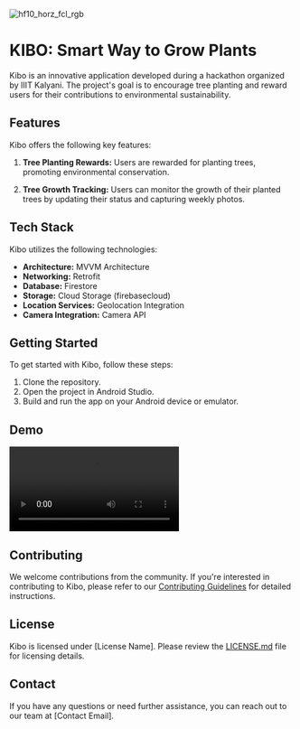 ![hf10_horz_fcl_rgb](https://github.com/Rohit-554/kibo/assets/48874687/cb8d4bb2-6aaf-45cf-9929-1e2243033a57)
# KIBO: Smart Way to Grow Plants

Kibo is an innovative application developed during a hackathon organized by IIIT Kalyani. The project's goal is to encourage tree planting and reward users for their contributions to environmental sustainability.

## Features

Kibo offers the following key features:

1. **Tree Planting Rewards:** Users are rewarded for planting trees, promoting environmental conservation.

2. **Tree Growth Tracking:** Users can monitor the growth of their planted trees by updating their status and capturing weekly photos.

## Tech Stack

Kibo utilizes the following technologies:

- **Architecture:** MVVM Architecture
- **Networking:** Retrofit
- **Database:** Firestore
- **Storage:** Cloud Storage (firebasecloud)
- **Location Services:** Geolocation Integration
- **Camera Integration:** Camera API

## Getting Started

To get started with Kibo, follow these steps:

1. Clone the repository.
2. Open the project in Android Studio.
3. Build and run the app on your Android device or emulator.

## Demo

![Kibo Demo](kibogif.mp4)

## Contributing

We welcome contributions from the community. If you're interested in contributing to Kibo, please refer to our [Contributing Guidelines](CONTRIBUTING.md) for detailed instructions.

## License

Kibo is licensed under [License Name]. Please review the [LICENSE.md](LICENSE.md) file for licensing details.

## Contact

If you have any questions or need further assistance, you can reach out to our team at [Contact Email].








